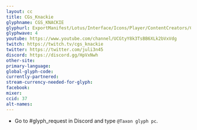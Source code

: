 ```yaml
---
layout: cc
title: CGs_Knackie
glyphname: CGS_KNACKIE
glyphurl: ExportManifest/Lotus/Interface/Icons/Player/ContentCreators/CGsKnackie.png
glyphwave: 4
youtube: https://www.youtube.com/channel/UCGtyY8k3TsBB6XLk2bVxVdg
twitch: https://twitch.tv/cgs_knackie
twitter: https://twitter.com/juli3n45
discord: https://discord.gg/HpVxNwh
other-site:
primary-language:
global-glyph-code:
currently-partnered:
stream-currency-needed-for-glyph:
facebook:
mixer:
ccid: 37
alt-names:
---
```

* Go to #glyph_request in Discord and type `@Taxon glyph pc`.
